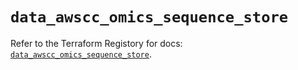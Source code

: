 # `data_awscc_omics_sequence_store`

Refer to the Terraform Registory for docs: [`data_awscc_omics_sequence_store`](https://registry.terraform.io/providers/hashicorp/awscc/0.70.0/docs/data-sources/omics_sequence_store).
